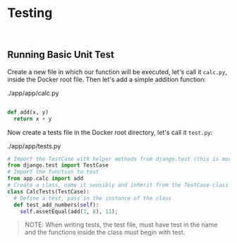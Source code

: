 # Testing

&nbsp;
## Running Basic Unit Test

Create a new file in which our function will be executed, let's call it `calc.py`, inside the Docker root file. Then let's add a simple addition function:

./app/app/calc.py
```py

def add(x, y) 
  return x + y
```

Now create a tests file in the Docker root directory, let's call it `test.py`:

./app/app/tests.py
```py
# Import the TestCase with helper methods from django.test (this is more like Java than JS)
from django.test import TestCase
# Import the function to test
from app.calc import add
# Create a class, name it sensibly and inherit from the TestCase class (so we can access helper methods)
class CalcTests(TestCase):
  # Define a test, pass in the instance of the class
  def test_add_numbers(self):
    self.assetEqual(add(3, 8), 11);
```

> NOTE: When writing tests, the test file, must have test in the name and the functions inside the class must begin with test.